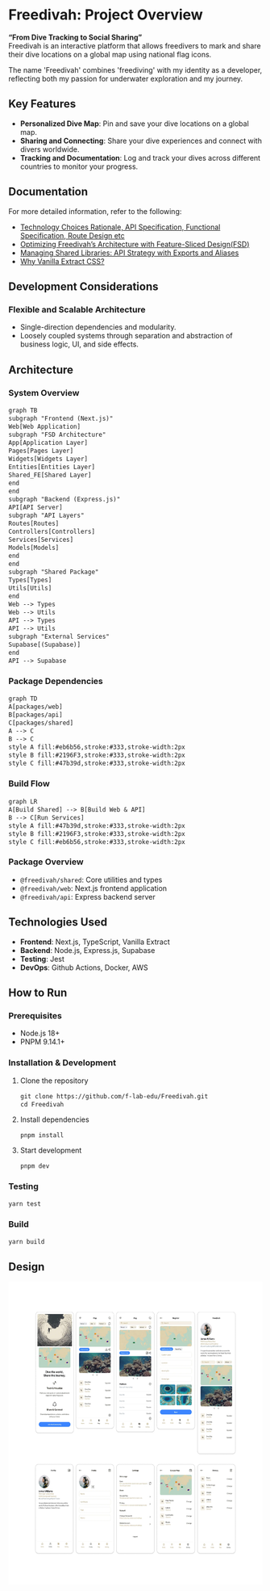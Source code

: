 # Freedivah: Project Overview

**“From Dive Tracking to Social Sharing”**  
Freedivah is an interactive platform that allows freedivers to mark and share their dive locations on a global map using national flag icons.

The name 'Freedivah' combines 'freediving' with my identity as a developer, reflecting both my passion for underwater exploration and my journey.

## Key Features

- **Personalized Dive Map**: Pin and save your dive locations on a global map.
- **Sharing and Connecting**: Share your dive experiences and connect with divers worldwide.
- **Tracking and Documentation**: Log and track your dives across different countries to monitor your progress.

## Documentation

For more detailed information, refer to the following:

- [Technology Choices Rationale, API Specification, Functional Specification, Route Design etc](https://jiah827.notion.site/Project-Freedivah-10f4ef50e633807387d4c9307d622bdb?pvs=74)
- [Optimizing Freedivah’s Architecture with Feature-Sliced Design(FSD)](https://www.notion.so/jiah827/Optimizing-Freedivah-s-Architecture-with-Feature-Sliced-Design-1134ef50e63380b1b47bea0cc16f5f64)
- [Managing Shared Libraries: API Strategy with Exports and Aliases](https://www.notion.so/jiah827/exports-alias-API-1434ef50e63380a3aacad6eb9b7fec3b)
- [Why Vanilla Extract CSS?](https://www.notion.so/jiah827/CSS-1424ef50e633802ab39cec3730fe2d74)

## Development Considerations

### Flexible and Scalable Architecture

- Single-direction dependencies and modularity.
- Loosely coupled systems through separation and abstraction of business logic, UI, and side effects.

## Architecture

### System Overview

```mermaid
graph TB
subgraph "Frontend (Next.js)"
Web[Web Application]
subgraph "FSD Architecture"
App[Application Layer]
Pages[Pages Layer]
Widgets[Widgets Layer]
Entities[Entities Layer]
Shared_FE[Shared Layer]
end
end
subgraph "Backend (Express.js)"
API[API Server]
subgraph "API Layers"
Routes[Routes]
Controllers[Controllers]
Services[Services]
Models[Models]
end
end
subgraph "Shared Package"
Types[Types]
Utils[Utils]
end
Web --> Types
Web --> Utils
API --> Types
API --> Utils
subgraph "External Services"
Supabase[(Supabase)]
end
API --> Supabase
```

### Package Dependencies

```mermaid
graph TD
A[packages/web]
B[packages/api]
C[packages/shared]
A --> C
B --> C
style A fill:#eb6b56,stroke:#333,stroke-width:2px
style B fill:#2196F3,stroke:#333,stroke-width:2px
style C fill:#47b39d,stroke:#333,stroke-width:2px
```

### Build Flow

```mermaid
graph LR
A[Build Shared] --> B[Build Web & API]
B --> C[Run Services]
style A fill:#47b39d,stroke:#333,stroke-width:2px
style B fill:#2196F3,stroke:#333,stroke-width:2px
style C fill:#eb6b56,stroke:#333,stroke-width:2px
```

### Package Overview

- `@freedivah/shared`: Core utilities and types
- `@freedivah/web`: Next.js frontend application
- `@freedivah/api`: Express backend server

## Technologies Used

- **Frontend**: Next.js, TypeScript, Vanilla Extract
- **Backend**: Node.js, Express.js, Supabase
- **Testing**: Jest
- **DevOps**: Github Actions, Docker, AWS

## How to Run

### Prerequisites

- Node.js 18+
- PNPM 9.14.1+

### Installation & Development

1. Clone the repository
   ```
   git clone https://github.com/f-lab-edu/Freedivah.git
   cd Freedivah
   ```
2. Install dependencies
   ```
   pnpm install
   ```
3. Start development
   ```
   pnpm dev
   ```

### Testing

```
yarn test
```

### Build

```
yarn build
```

## Design

<img src="docs/images/Freedivah_Design.webp" alt="Freedivah Design" style="width: auto; height: 600px" />
